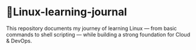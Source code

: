# 🐧Linux-learning-journal
This repository documents my journey of learning Linux — from basic commands to shell scripting — while building a strong foundation for Cloud & DevOps. 
